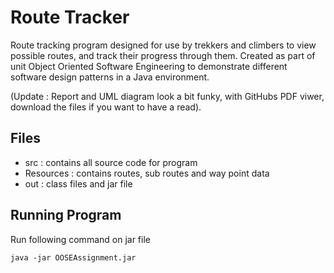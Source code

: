 # Route Tracker 

Route tracking program designed for use by trekkers and climbers to view possible routes, and track their progress through them.  Created as part of unit Object Oriented Software Engineering to demonstrate different software design patterns in a Java environment. 

(Update : Report and UML diagram look a bit funky, with GitHubs PDF viwer, download the files if you want to have a read). 

## Files
- src : contains all source code for program 
- Resources : contains routes, sub routes and way point data  
- out : class files and jar file 

## Running Program 
Run following command on jar file 

    java -jar OOSEAssignment.jar 
 
